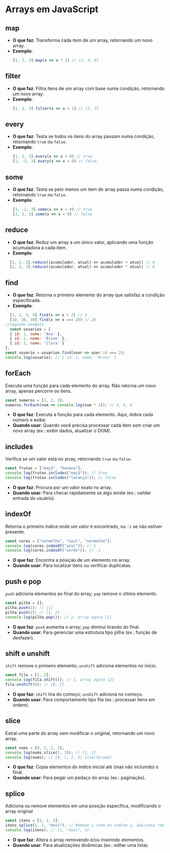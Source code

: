 # Arrays em JavaScript

## map
- **O que faz**: Transforma cada item de um array, retornando um novo array.
- **Exemplo**:
  ```javascript
  [1, 2, 3].map(x => x * 2) // [2, 4, 6]

## filter
- **O que faz**: Filtra itens de um array com base numa condição, retornando um novo array.
- **Exemplo**:
  ```javascript
  [1, 2, 3].filter(x => x > 1) // [2, 3]

## every
- **O que faz**: Testa se todos os itens do array passam numa condição, retornando `true` ou `false`.
- **Exemplo**:
  ```javascript
  [1, 2, 3].every(x => x > 0) // true
  [1, -2, 3].every(x => x > 0) // false

## some
- **O que faz**: Testa se pelo menos um item do array passa numa condição, retornando `true` ou `false`.
- **Exemplo**:
  ```javascript
  [1, -2, 3].some(x => x < 0) // true
  [1, 2, 3].some(x => x < 0) // false

## reduce
- **O que faz**: Reduz um array a um único valor, aplicando uma função acumuladora a cada item.
- **Exemplo**:
```javascript
  [1, 2, 3].reduce((acumulador, atual) => acumulador + atual) // 6
  [1, 2, 3].reduce((acumulador, atual) => acumulador * atual) // 6
```
## find
- **O que faz**: Retorna o primeiro elemento do array que satisfaz a condição especificada.
- **Exemplo**:
```javascript
  [1, 2, 3, 4].find(x => x > 2) // 3
  [10, 20, 30].find(x => x === 20) // 20
//segundo exemplo
  const usuarios = [
  { id: 1, nome: 'Ana' },
  { id: 2, nome: 'Bruno' },
  { id: 3, nome: 'Clara' }
];
const usuario = usuarios.find(user => user.id === 2);
console.log(usuario); // { id: 2, nome: 'Bruno' }
```
## forEach  
Executa uma função para cada elemento do array. Não retorna um novo array, apenas percorre os itens.

```javascript  
const numeros = [1, 2, 3];  
numeros.forEach(num => console.log(num * 2)); // 2, 4, 6  
```  
- **O que faz**: Executa a função para cada elemento. Aqui, dobra cada número e exibe.  
- **Quando usar**: Quando você precisa processar cada item sem criar um novo array (ex.: exibir dados, atualizar o DOM).

## includes  
Verifica se um valor está no array, retornando `true` ou `false`.

```javascript  
const frutas = ["maçã", "banana"];  
console.log(frutas.includes("maçã")); // true  
console.log(frutas.includes("laranja")); // false  
```  
- **O que faz**: Procura por um valor exato no array.  
- **Quando usar**: Para checar rapidamente se algo existe (ex.: validar entrada do usuário).

## indexOf  
Retorna o primeiro índice onde um valor é encontrado, ou `-1` se não estiver presente.

```javascript  
const cores = ["vermelho", "azul", "vermelho"];  
console.log(cores.indexOf("azul")); // 1  
console.log(cores.indexOf("verde")); // -1  
```  
- **O que faz**: Encontra a posição de um elemento no array.  
- **Quando usar**: Para localizar itens ou verificar duplicatas.

## push e pop  
`push` adiciona elementos ao final do array; `pop` remove o último elemento.

```javascript  
const pilha = [];  
pilha.push(1); // [1]  
pilha.push(2); // [1, 2]  
console.log(pilha.pop()); // 2, array agora [1]  
```  
- **O que faz**: `push` aumenta o array; `pop` diminui tirando do final.  
- **Quando usar**: Para gerenciar uma estrutura tipo pilha (ex.: função de desfazer).

## shift e unshift  
`shift` remove o primeiro elemento; `unshift` adiciona elementos no início.

```javascript  
const fila = [1, 2];  
console.log(fila.shift()); // 1, array agora [2]  
fila.unshift(0); // [0, 2]  
```  
- **O que faz**: `shift` tira do começo; `unshift` adiciona no começo.  
- **Quando usar**: Para comportamento tipo fila (ex.: processar itens em ordem).

## slice  
Extrai uma parte do array sem modificar o original, retornando um novo array.

```javascript  
const nums = [0, 1, 2, 3];  
console.log(nums.slice(1, 3)); // [1, 2]  
console.log(nums); // [0, 1, 2, 3] (inalterado)  
```  
- **O que faz**: Copia elementos do índice inicial até (mas não incluindo) o final.  
- **Quando usar**: Para pegar um pedaço do array (ex.: paginação).
 
## splice  
Adiciona ou remove elementos em uma posição específica, modificando o array original
```javascript  
const itens = [1, 2, 3];  
itens.splice(1, 1, "dois"); // Remove 1 item no índice 1, adiciona "dois"  
console.log(itens); // [1, "dois", 3]  
```  
- **O que faz**: Altera o array removendo e/ou inserindo elementos.  
- **Quando usar**: Para atualizações dinâmicas (ex.: editar uma lista).
